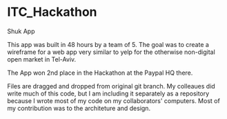 # ITC_Hackathon
Shuk App

This app was built in 48 hours by a team of 5. The goal was to create a wireframe for a web app very similar to yelp for the otherwise non-digital open market in Tel-Aviv.

The App won 2nd place in the Hackathon at the Paypal HQ there.

Files are dragged and dropped from original git branch. My colleaues did write much of this code, but I am including it separately as a repository because I wrote most of my code on my collaborators' computers. Most of my contribution was to the architeture and design.

